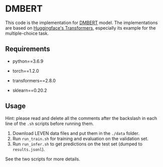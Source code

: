 # DMBERT
This code is the implementation for [DMBERT](https://www.aclweb.org/anthology/N19-1105/) model. The implementations are based on [Huggingface's Transformers](https://github.com/huggingface/transformers), especially its example for the multiple-choice task.



## Requirements

- python==3.6.9

- torch==1.2.0

- transformers==2.8.0

- sklearn==0.20.2

  

## Usage

Hint: please read and delete all the comments after the backslash in each line of the ```.sh``` scripts before running them.

1. Download LEVEN data files and put them in the `./data` folder.
2. Run ```run_train.sh``` for training and evaluation on the validation set.  
3. Run ```run_infer.sh``` to get predictions on the test set (dumped to ```results.jsonl```).

See the two scripts for more details.

